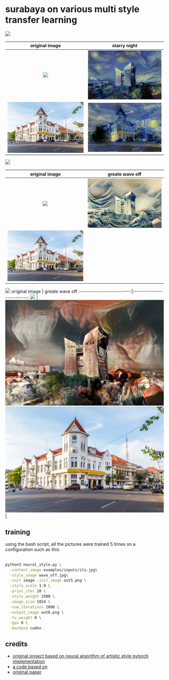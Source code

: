 # surabaya on various multi style transfer learning

![](https://cdn.shopify.com/s/files/1/0627/1477/products/Starry_Night_03d43ad7-d879-40ef-8525-5f3c38918acc_grande.jpg?v=1542461422)

original image |  starry night
:-------------------------:|:-------------------------:
![](https://www.its.ac.id/wp-content/uploads/2019/07/Gambar24-1024x683.jpg)  |  ![](img/its.png)
![](/img/../examples/inputs/surabaya.jpg)  |  ![](img/out6.png)

![](https://upload.wikimedia.org/wikipedia/commons/a/a5/Tsunami_by_hokusai_19th_century.jpg)


original image | greate wave off
:-------------------------:|:-------------------------:
![](https://www.its.ac.id/wp-content/uploads/2019/07/Gambar24-1024x683.jpg)  |  ![](img/its_wave.png)
![](/img/../examples/inputs/surabaya.jpg)  |  ![]()


![](https://upload.wikimedia.org/wikipedia/commons/8/8d/Pierre-Auguste_Renoir_-_Luncheon_of_the_Boating_Party_-_Google_Art_Project.jpg)
original image | greate wave off
:-------------------------:|:-------------------------:
![](https://www.its.ac.id/wp-content/uploads/2019/07/Gambar24-1024x683.jpg)  |  ![](img/its_luncheon.png)
![](/img/../examples/inputs/surabaya.jpg)  |  ![]()
## training
using the bash script, all the pictures were trained 5 times on a configuration such as this:
```bash

python3 neural_style.py \
  -content_image examples/inputs/its.jpg\
  -style_image wave_off.jpg\
  -init image -init_image out5.png \
  -style_scale 1.0 \
  -print_iter 10 \
  -style_weight 2500 \
  -image_size 1024 \
  -num_iterations 2000 \
  -output_image out6.png \
  -tv_weight 0 \
  -gpu 0 \
  -backend cudnn

```

## credits
- [original project based on neural algorithm of artistic style pytorch implementation](https://github.com/ProGamerGov/neural-style-pt)
- [a code based on](https://github.com/jcjohnson/neural-style)
- [original paper](http://arxiv.org/abs/1508.06576)